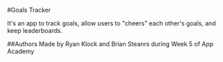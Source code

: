 #Goals Tracker

It's an app to track goals, allow users to "cheers" each other's goals, and keep leaderboards.

##Authors
Made by Ryan Klock and Brian Steanrs during Week 5 of App Academy